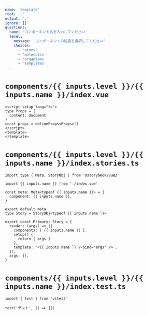 ```yaml
---
name: 'template'
root: '.'
output: '.'
ignore: []
questions:
  name: 'コンポーネント名を入力してください'
  level:
    message: 'コンポーネントの粒度を選択してください'
    choices:
      - 'atoms'
      - 'molecules'
      - 'organisms'
      - 'templates'
---
```


# `components/{{ inputs.level }}/{{ inputs.name }}/index.vue`

```
<script setup lang="ts">
type Props = {
  content: Document
}
const props = defineProps<Props>()
</script>
<template>
</template>
```

# `components/{{ inputs.level }}/{{ inputs.name }}/index.stories.ts`

```
import type { Meta, StoryObj } from '@storybook/vue3'

import {{ inputs.name }} from './index.vue'

const meta: Meta<typeof {{ inputs.name }}> = {
  component: {{ inputs.name }},
}

export default meta
type Story = StoryObj<typeof {{ inputs.name }}>

export const Primary: Story = {
  render: (args) => ({
    components: { {{ inputs.name }} },
    setup() {
      return { args }
    },
    template: '<{{ inputs.name }} v-bind="args" />',
  }),
  args: {},
}
```

# `components/{{ inputs.level }}/{{ inputs.name }}/index.test.ts`

```
import { test } from 'vitest'

test('テスト', () => {})
```
